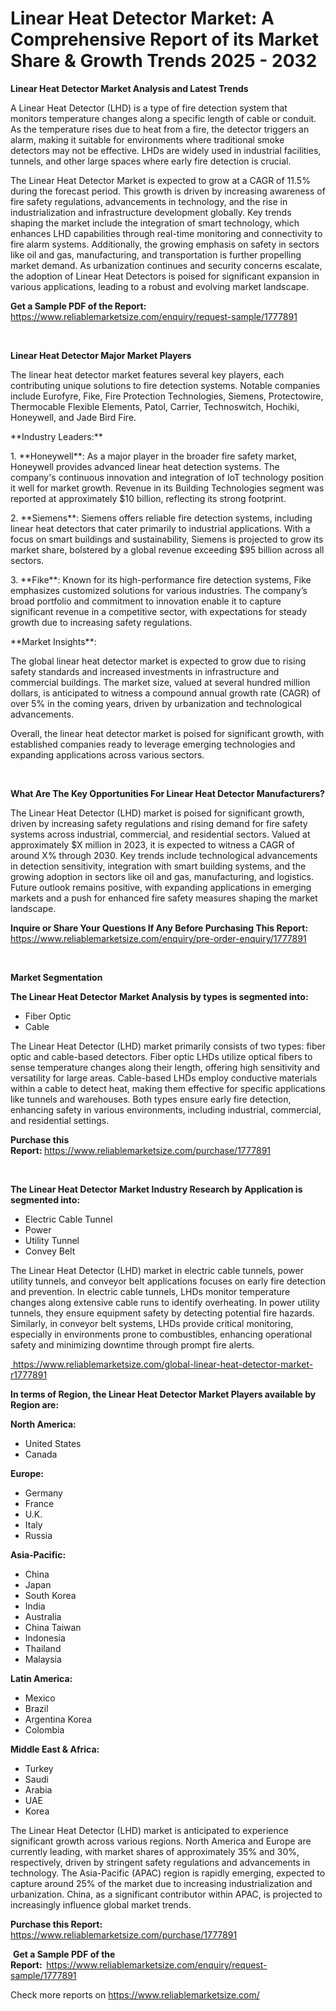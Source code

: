 <p><h1>Linear Heat Detector Market: A Comprehensive Report of its Market Share & Growth Trends 2025 - 2032</h1></p><p><strong>Linear Heat Detector Market Analysis and Latest Trends</strong></p>
<p><p>A Linear Heat Detector (LHD) is a type of fire detection system that monitors temperature changes along a specific length of cable or conduit. As the temperature rises due to heat from a fire, the detector triggers an alarm, making it suitable for environments where traditional smoke detectors may not be effective. LHDs are widely used in industrial facilities, tunnels, and other large spaces where early fire detection is crucial.</p><p>The Linear Heat Detector Market is expected to grow at a CAGR of 11.5% during the forecast period. This growth is driven by increasing awareness of fire safety regulations, advancements in technology, and the rise in industrialization and infrastructure development globally. Key trends shaping the market include the integration of smart technology, which enhances LHD capabilities through real-time monitoring and connectivity to fire alarm systems. Additionally, the growing emphasis on safety in sectors like oil and gas, manufacturing, and transportation is further propelling market demand. As urbanization continues and security concerns escalate, the adoption of Linear Heat Detectors is poised for significant expansion in various applications, leading to a robust and evolving market landscape.</p></p>
<p><strong>Get a Sample PDF of the Report:&nbsp;</strong> <a href="https://www.reliablemarketsize.com/enquiry/request-sample/1777891?utm_campaign=2034&utm_medium=2&utm_source=Github&utm_content=ia&utm_term=18022025&utm_id=linear-heat-detector">https://www.reliablemarketsize.com/enquiry/request-sample/1777891</a></p>
<p>&nbsp;</p>
<p><strong>Linear Heat Detector Major Market Players</strong></p>
<p><p>The linear heat detector market features several key players, each contributing unique solutions to fire detection systems. Notable companies include Eurofyre, Fike, Fire Protection Technologies, Siemens, Protectowire, Thermocable Flexible Elements, Patol, Carrier, Technoswitch, Hochiki, Honeywell, and Jade Bird Fire.</p><p>**Industry Leaders:**</p><p>1. **Honeywell**: As a major player in the broader fire safety market, Honeywell provides advanced linear heat detection systems. The company's continuous innovation and integration of IoT technology position it well for market growth. Revenue in its Building Technologies segment was reported at approximately $10 billion, reflecting its strong footprint.</p><p>2. **Siemens**: Siemens offers reliable fire detection systems, including linear heat detectors that cater primarily to industrial applications. With a focus on smart buildings and sustainability, Siemens is projected to grow its market share, bolstered by a global revenue exceeding $95 billion across all sectors.</p><p>3. **Fike**: Known for its high-performance fire detection systems, Fike emphasizes customized solutions for various industries. The company’s broad portfolio and commitment to innovation enable it to capture significant revenue in a competitive sector, with expectations for steady growth due to increasing safety regulations.</p><p>**Market Insights**:</p><p>The global linear heat detector market is expected to grow due to rising safety standards and increased investments in infrastructure and commercial buildings. The market size, valued at several hundred million dollars, is anticipated to witness a compound annual growth rate (CAGR) of over 5% in the coming years, driven by urbanization and technological advancements.</p><p>Overall, the linear heat detector market is poised for significant growth, with established companies ready to leverage emerging technologies and expanding applications across various sectors.</p></p>
<p>&nbsp;</p>
<p><strong>What Are The Key Opportunities For Linear Heat Detector Manufacturers?</strong></p>
<p><p>The Linear Heat Detector (LHD) market is poised for significant growth, driven by increasing safety regulations and rising demand for fire safety systems across industrial, commercial, and residential sectors. Valued at approximately $X million in 2023, it is expected to witness a CAGR of around X% through 2030. Key trends include technological advancements in detection sensitivity, integration with smart building systems, and the growing adoption in sectors like oil and gas, manufacturing, and logistics. Future outlook remains positive, with expanding applications in emerging markets and a push for enhanced fire safety measures shaping the market landscape.</p></p>
<p><strong>Inquire or Share Your Questions If Any Before Purchasing This Report:</strong> <a href="https://www.reliablemarketsize.com/enquiry/pre-order-enquiry/1777891?utm_campaign=2034&utm_medium=2&utm_source=Github&utm_content=ia&utm_term=18022025&utm_id=linear-heat-detector">https://www.reliablemarketsize.com/enquiry/pre-order-enquiry/1777891</a></p>
<p>&nbsp;</p>
<p><strong>Market Segmentation</strong></p>
<p><strong>The Linear Heat Detector Market Analysis by types is segmented into:</strong></p>
<p><ul><li>Fiber Optic</li><li>Cable</li></ul></p>
<p><p>The Linear Heat Detector (LHD) market primarily consists of two types: fiber optic and cable-based detectors. Fiber optic LHDs utilize optical fibers to sense temperature changes along their length, offering high sensitivity and versatility for large areas. Cable-based LHDs employ conductive materials within a cable to detect heat, making them effective for specific applications like tunnels and warehouses. Both types ensure early fire detection, enhancing safety in various environments, including industrial, commercial, and residential settings.</p></p>
<p><strong>Purchase this Report:&nbsp;</strong><a href="https://www.reliablemarketsize.com/purchase/1777891?utm_campaign=2034&utm_medium=2&utm_source=Github&utm_content=ia&utm_term=18022025&utm_id=linear-heat-detector">https://www.reliablemarketsize.com/purchase/1777891</a></p>
<p>&nbsp;</p>
<p><strong>The Linear Heat Detector Market Industry Research by Application is segmented into:</strong></p>
<p><ul><li>Electric Cable Tunnel</li><li>Power</li><li>Utility Tunnel</li><li>Convey Belt</li></ul></p>
<p><p>The Linear Heat Detector (LHD) market in electric cable tunnels, power utility tunnels, and conveyor belt applications focuses on early fire detection and prevention. In electric cable tunnels, LHDs monitor temperature changes along extensive cable runs to identify overheating. In power utility tunnels, they ensure equipment safety by detecting potential fire hazards. Similarly, in conveyor belt systems, LHDs provide critical monitoring, especially in environments prone to combustibles, enhancing operational safety and minimizing downtime through prompt fire alerts.</p></p>
<p><a href="https://www.reliablemarketsize.com/global-linear-heat-detector-market-r1777891?utm_campaign=2034&utm_medium=2&utm_source=Github&utm_content=ia&utm_term=18022025&utm_id=linear-heat-detector">&nbsp;https://www.reliablemarketsize.com/global-linear-heat-detector-market-r1777891</a></p>
<p><strong>In terms of Region, the Linear Heat Detector Market Players available by Region are:</strong></p>
<p>
    <p> <strong> North America: </strong>
        <ul>
            <li>United States</li>
            <li>Canada</li>
        </ul>
        </p> 
    <p> <strong> Europe: </strong>
        <ul>
            <li>Germany</li>
            <li>France</li>
            <li>U.K.</li>
            <li>Italy</li>
            <li>Russia</li>
        </ul>
        </p> 
    <p> <strong> Asia-Pacific: </strong>
        <ul>
            <li>China</li>
            <li>Japan</li>
            <li>South Korea</li>
            <li>India</li>
            <li>Australia</li>
            <li>China Taiwan</li>
            <li>Indonesia</li>
            <li>Thailand</li>
            <li>Malaysia</li>
        </ul>
        </p> 
    <p> <strong> Latin America: </strong>
        <ul>
            <li>Mexico</li>
            <li>Brazil</li>
            <li>Argentina Korea</li>
            <li>Colombia</li>
        </ul>
        </p> 
    <p> <strong> Middle East & Africa: </strong>
        <ul>
            <li>Turkey</li>
            <li>Saudi</li>
            <li>Arabia</li>
            <li>UAE</li>
            <li>Korea</li>
        </ul>
    </p>
    </p>
<p><p>The Linear Heat Detector (LHD) market is anticipated to experience significant growth across various regions. North America and Europe are currently leading, with market shares of approximately 35% and 30%, respectively, driven by stringent safety regulations and advancements in technology. The Asia-Pacific (APAC) region is rapidly emerging, expected to capture around 25% of the market due to increasing industrialization and urbanization. China, as a significant contributor within APAC, is projected to increasingly influence global market trends.</p></p>
<p><strong>Purchase this Report: </strong><a href="https://www.reliablemarketsize.com/purchase/1777891?utm_campaign=2034&utm_medium=2&utm_source=Github&utm_content=ia&utm_term=18022025&utm_id=linear-heat-detector">https://www.reliablemarketsize.com/purchase/1777891</a></p>
<p>&nbsp;<strong>Get a Sample PDF of the Report:&nbsp;&nbsp;</strong><a href="https://www.reliablemarketsize.com/enquiry/request-sample/1777891?utm_campaign=2034&utm_medium=2&utm_source=Github&utm_content=ia&utm_term=18022025&utm_id=linear-heat-detector">https://www.reliablemarketsize.com/enquiry/request-sample/1777891</a></p>
<p><strong></strong></p>
<p>Check more reports on <a href="https://www.reliablemarketsize.com/?utm_campaign=2034&utm_medium=2&utm_source=Github&utm_content=ia&utm_term=18022025&utm_id=linear-heat-detector">https://www.reliablemarketsize.com/</a></p>
